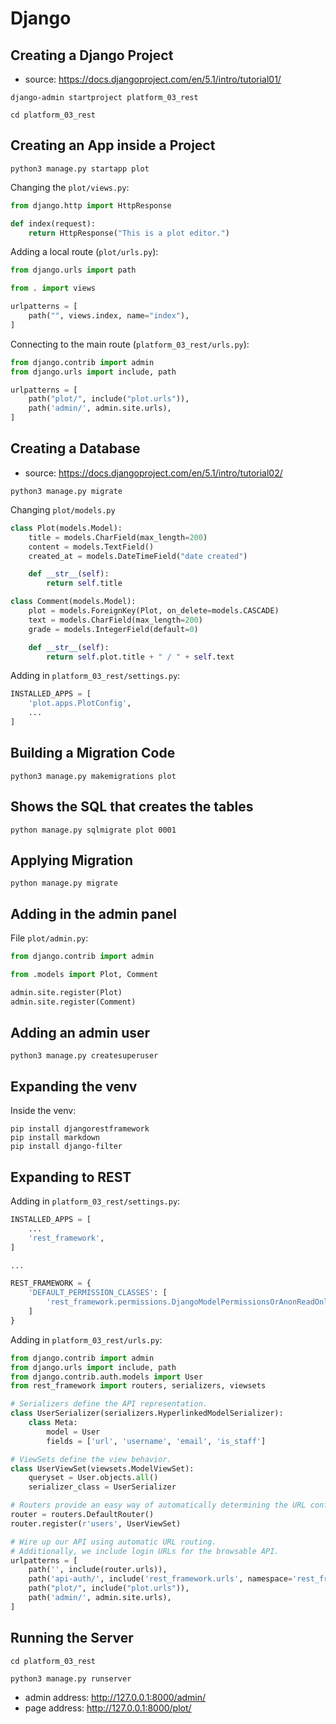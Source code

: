 # Django

## Creating a Django Project

* source: https://docs.djangoproject.com/en/5.1/intro/tutorial01/

~~~
django-admin startproject platform_03_rest

cd platform_03_rest
~~~

## Creating an App inside a Project

~~~
python3 manage.py startapp plot
~~~

Changing the `plot/views.py`:

~~~python
from django.http import HttpResponse

def index(request):
    return HttpResponse("This is a plot editor.")
~~~

Adding a local route (`plot/urls.py`):

~~~python
from django.urls import path

from . import views

urlpatterns = [
    path("", views.index, name="index"),
]
~~~

Connecting to the main route (`platform_03_rest/urls.py`):

~~~python
from django.contrib import admin
from django.urls import include, path

urlpatterns = [
    path("plot/", include("plot.urls")),
    path('admin/', admin.site.urls),
]
~~~

## Creating a Database

* source: https://docs.djangoproject.com/en/5.1/intro/tutorial02/

~~~
python3 manage.py migrate
~~~

Changing `plot/models.py`

~~~python
class Plot(models.Model):
    title = models.CharField(max_length=200)
    content = models.TextField()
    created_at = models.DateTimeField("date created")

    def __str__(self):
        return self.title

class Comment(models.Model):
    plot = models.ForeignKey(Plot, on_delete=models.CASCADE)
    text = models.CharField(max_length=200)
    grade = models.IntegerField(default=0)

    def __str__(self):
        return self.plot.title + " / " + self.text
~~~

Adding in `platform_03_rest/settings.py`:

~~~python
INSTALLED_APPS = [
    'plot.apps.PlotConfig',
    ...
]
~~~

## Building a Migration Code

~~~
python3 manage.py makemigrations plot
~~~

## Shows the SQL that creates the tables

~~~
python manage.py sqlmigrate plot 0001
~~~

## Applying Migration

~~~
python manage.py migrate
~~~

## Adding in the admin panel

File `plot/admin.py`:

~~~python
from django.contrib import admin

from .models import Plot, Comment

admin.site.register(Plot)
admin.site.register(Comment)
~~~

## Adding an admin user

~~~
python3 manage.py createsuperuser
~~~

## Expanding the venv

Inside the venv:

~~~
pip install djangorestframework
pip install markdown
pip install django-filter
~~~

## Expanding to REST

Adding in `platform_03_rest/settings.py`:

~~~python
INSTALLED_APPS = [
    ...
    'rest_framework',
]

...

REST_FRAMEWORK = {
    'DEFAULT_PERMISSION_CLASSES': [
        'rest_framework.permissions.DjangoModelPermissionsOrAnonReadOnly'
    ]
}
~~~

Adding in `platform_03_rest/urls.py`:

~~~python
from django.contrib import admin
from django.urls import include, path
from django.contrib.auth.models import User
from rest_framework import routers, serializers, viewsets

# Serializers define the API representation.
class UserSerializer(serializers.HyperlinkedModelSerializer):
    class Meta:
        model = User
        fields = ['url', 'username', 'email', 'is_staff']

# ViewSets define the view behavior.
class UserViewSet(viewsets.ModelViewSet):
    queryset = User.objects.all()
    serializer_class = UserSerializer

# Routers provide an easy way of automatically determining the URL conf.
router = routers.DefaultRouter()
router.register(r'users', UserViewSet)

# Wire up our API using automatic URL routing.
# Additionally, we include login URLs for the browsable API.
urlpatterns = [
    path('', include(router.urls)),
    path('api-auth/', include('rest_framework.urls', namespace='rest_framework')),
    path("plot/", include("plot.urls")),
    path('admin/', admin.site.urls),
]
~~~

## Running the Server

~~~
cd platform_03_rest

python3 manage.py runserver
~~~

* admin address: http://127.0.0.1:8000/admin/
* page address: http://127.0.0.1:8000/plot/